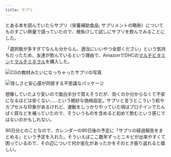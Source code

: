 ```yaml
---
title: サプリ
---
```

とある本を読んでいたらサプリ（栄養補助食品; サプリメントの略称）についてものすごい熱量で語っていたので、根負けして試しにサプリを飲んでみることにした。

「選択肢が多すぎてなんも分からん、適当にいいやつ全部ください」という気持ちだったため、友達が飲んでいるという理由で、AmazonでDHCの[マルチビタミン](https://www.amazon.co.jp/dp/B00GX1E3R6?th=1)と[マルチミネラル](https://www.amazon.co.jp/dp/B01MSSWA5K)を購入した。

![](https://lh5.googleusercontent.com/H5E-GDZXDWsrQaY1f6Lepatk0iHKBjDf5ruW0yVvGaUfY_nfAoPsf_E-p9eoO7iAiFXUItBF-Aim47mEOL_5ORV9WHVnLrkda1I4A2jTx4pYK-BxHoUM4CLB5ZvNBVzP_vTGgVz-EUmU7obvmdkYFGQfwK69oXvCAx-fYjZ_FMa_DVKM-oXss6ps "CGの教材みたいになっちゃったサプリの写真")

![](https://lh3.googleusercontent.com/NlsWufQQhRlacSPb1em0VTBmINiUhtz6wBqzbk9JpTiliRpdQ8eQ3UtgP-XZTVoAZSM0tXtDyqNU7AQ3aWPZW30pPII1_N3v84Lmxq1sCdC9lHYZUfciPXE7deZfRd2Rzu2yeVUlgcq_DEp2b-CRbJ2ZmaRfWw0BDSnQOe_kLPRZv9hvHf1M-k_V "怪しさと安心感が同居する不思議なパッケージ")

想像していたより安いので面白半分で買えそうだが、効くのか分からなくて不安になるほどは安くない……という絶妙な価格設定。サプリと言うとこういう粒やカプセルな印象があるけれど、運動をしっかりやっていた頃はプロテインでたんぱく質などを補っていたので、そういうものを含めると初めて飲むという感じではないのかもしれない。

90日分とのことなので、カレンダーの90日後の予定に「サプリの経過報告をまとめる」という予定を入れた。そういえばここ数年ずっとニキビが出来やすくて困っているので、その辺について何か変化があったかをそのとき振り返れると嬉しい。
